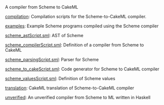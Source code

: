 A compiler from Scheme to CakeML

[compilation](compilation):
Compilation scripts for the Scheme-to-CakeML compiler.

[examples](examples):
Example Scheme programs compiled using the Scheme compiler

[scheme_astScript.sml](scheme_astScript.sml):
AST of Scheme

[scheme_compilerScript.sml](scheme_compilerScript.sml):
Definition of a compiler from Scheme to CakeML

[scheme_parsingScript.sml](scheme_parsingScript.sml):
Parser for Scheme

[scheme_to_cakeScript.sml](scheme_to_cakeScript.sml):
Code generator for Scheme to CakeML compiler

[scheme_valuesScript.sml](scheme_valuesScript.sml):
Definition of Scheme values

[translation](translation):
CakeML translation of Scheme-to-CakeML compiler

[unverified](unverified):
An unverified compiler from Scheme to ML written in Haskell
